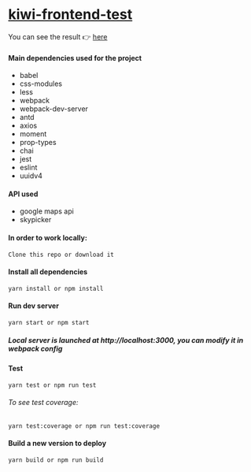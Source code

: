 # [kiwi-frontend-test](http://kiwi-frontend-test.surge.sh)


You can see the result 👉 [here](http://kiwi-frontend-test.surge.sh)

#### Main dependencies used for the project

- babel
- css-modules
- less
- webpack
- webpack-dev-server
- antd
- axios
- moment
- prop-types
- chai
- jest
- eslint
- uuidv4

#### API used 

- google maps api
- skypicker


#### In order to work locally:

```
Clone this repo or download it
```

#### Install all dependencies

```
yarn install or npm install
```

#### Run dev server
```
yarn start or npm start
```

##### Local server is launched at http://localhost:3000, you can modify it in webpack config

#### Test
```
yarn test or npm run test
```

###### To see test coverage:

```
yarn test:coverage or npm run test:coverage
```

#### Build a new version to deploy
```
yarn build or npm run build
```
